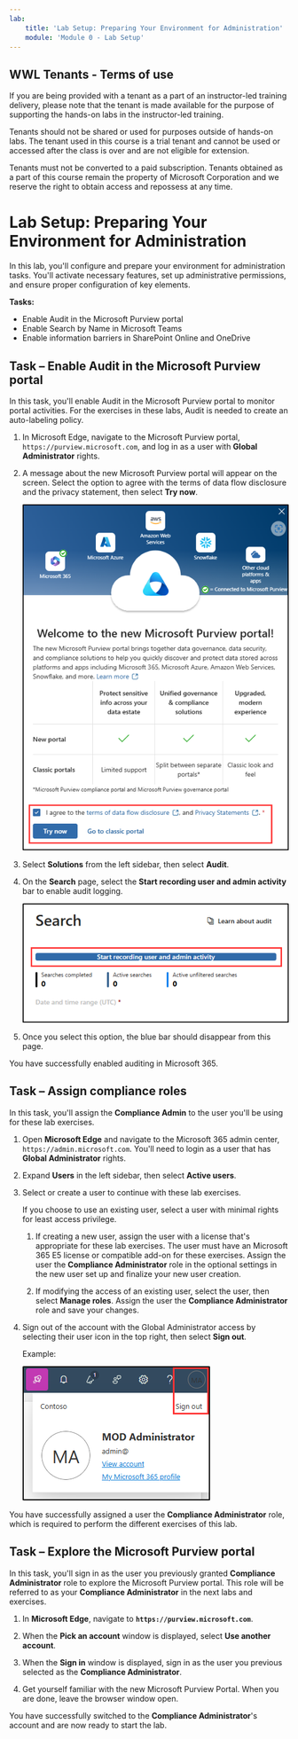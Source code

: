 ```yaml
---
lab:
    title: 'Lab Setup: Preparing Your Environment for Administration'
    module: 'Module 0 - Lab Setup'
---
```


## WWL Tenants - Terms of use

If you are being provided with a tenant as a part of an instructor-led training delivery, please note that the tenant is made available for the purpose of supporting the hands-on labs in the instructor-led training.

Tenants should not be shared or used for purposes outside of hands-on labs. The tenant used in this course is a trial tenant and cannot be used or accessed after the class is over and are not eligible for extension.

Tenants must not be converted to a paid subscription. Tenants obtained as a part of this course remain the property of Microsoft Corporation and we reserve the right to obtain access and repossess at any time.

# Lab Setup: Preparing Your Environment for Administration

In this lab, you'll configure and prepare your environment for administration tasks. You'll activate necessary features, set up administrative permissions, and ensure proper configuration of key elements.

**Tasks:**

- Enable Audit in the Microsoft Purview portal
- Enable Search by Name in Microsoft Teams
- Enable information barriers in SharePoint Online and OneDrive

## Task – Enable Audit in the Microsoft Purview portal

In this task, you'll enable Audit in the Microsoft Purview portal to monitor portal activities. For the exercises in these labs, Audit is needed to create an auto-labeling policy.

1. In Microsoft Edge, navigate to the Microsoft Purview portal, `https://purview.microsoft.com`, and log in as a user with **Global Administrator** rights.

1. A message about the new Microsoft Purview portal will appear on the screen. Select the option to agree with the terms of data flow disclosure and the privacy statement, then select **Try now**.

    ![Screenshot showing the Welcome to the new Microsoft Purview portal screen.](../Media/welcome-purview-portal.png)

1. Select **Solutions** from the left sidebar, then select **Audit**.

1. On the **Search** page, select the **Start recording user and admin activity** bar to enable audit logging.

    ![Screenshot showing the Start recording user and admin activity button.](../Media/enable-audit-button.png)

1. Once you select this option, the blue bar should disappear from this page.

You have successfully enabled auditing in Microsoft 365.

## Task – Assign compliance roles

In this task, you'll assign the **Compliance Admin** to the user you'll be using for these lab exercises.

1. Open **Microsoft Edge** and navigate to the Microsoft 365 admin center, `https://admin.microsoft.com`. You'll need to login as a user that has **Global Administrator** rights.

1. Expand **Users** in the left sidebar, then select **Active users**.

1. Select or create a user to continue with these lab exercises.

   If you choose to use an existing user, select a user with minimal rights for least access privilege.

   1. If creating a new user, assign the user with a license that's appropriate for these lab exercises. The user must have an Microsoft 365 E5 license or compatible add-on for these exercises. Assign the user the **Compliance Administrator** role in the optional settings in the new user set up and finalize your new user creation.

   1. If modifying the access of an existing user, select the user, then select **Manage roles**. Assign the user the **Compliance Administrator** role and save your changes.

1. Sign out of the account with the Global Administrator access by selecting their user icon in the top right, then select **Sign out**.

   Example:

   ![Screenshot showing the navigation path to sign out of the MOD Administrator account.](../Media/sign-out.png)

You have successfully assigned a user the **Compliance Administrator** role, which is required to perform the different exercises of this lab.

## Task – Explore the Microsoft Purview portal

In this task, you'll sign in as the user you previously granted **Compliance Administrator** role to explore the Microsoft Purview portal. This role will be referred to as your **Compliance Administrator** in the next labs and exercises.

1. In **Microsoft Edge**, navigate to **`https://purview.microsoft.com`**.

1. When the **Pick an account** window is displayed, select **Use another account**.

1. When the **Sign in** window is displayed, sign in as the user you previous selected as the **Compliance Administrator**.

1. Get yourself familiar with the new Microsoft Purview Portal. When you are done, leave the browser window open.

You have successfully switched to the **Compliance Administrator**'s account and are now ready to start the lab.
